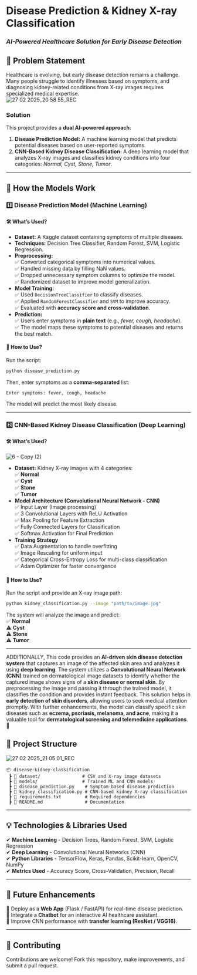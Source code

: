 # **Disease Prediction & Kidney X-ray Classification**  
### *AI-Powered Healthcare Solution for Early Disease Detection*  

## 📌 **Problem Statement**  
Healthcare is evolving, but early disease detection remains a challenge. Many people struggle to identify illnesses based on symptoms, and diagnosing kidney-related conditions from X-ray images requires specialized medical expertise.  
![27 02 2025_20 58 55_REC](https://github.com/user-attachments/assets/134c92f5-b0e1-40ee-8b82-32c9eb4c75ce)

### **Solution**  
This project provides a **dual AI-powered approach**:  
1. **Disease Prediction Model:** A machine learning model that predicts potential diseases based on user-reported symptoms.  
2. **CNN-Based Kidney Disease Classification:** A deep learning model that analyzes X-ray images and classifies kidney conditions into four categories: *Normal, Cyst, Stone, Tumor*.  

---

## 🚀 **How the Models Work**  

### **1️⃣ Disease Prediction Model (Machine Learning)**  
#### **🛠 What’s Used?**
- **Dataset:** A Kaggle dataset containing symptoms of multiple diseases.  
- **Techniques:** Decision Tree Classifier, Random Forest, SVM, Logistic Regression.  
- **Preprocessing:**  
  ✅ Converted categorical symptoms into numerical values.  
  ✅ Handled missing data by filling NaN values.  
  ✅ Dropped unnecessary symptom columns to optimize the model.  
  ✅ Randomized dataset to improve model generalization.  
- **Model Training:**  
  ✅ Used `DecisionTreeClassifier` to classify diseases.  
  ✅ Applied `RandomForestClassifier` and `SVM` to improve accuracy.  
  ✅ Evaluated with **accuracy score and cross-validation**.  
- **Prediction:**  
  ✅ Users enter symptoms in **plain text** (e.g., *fever, cough, headache*).  
  ✅ The model maps these symptoms to potential diseases and returns the best match.  

#### **📌 How to Use?**  
Run the script:  
```bash
python disease_prediction.py
```
Then, enter symptoms as a **comma-separated** list:  
```
Enter symptoms: fever, cough, headache
```
The model will predict the most likely disease.  

---

### **2️⃣ CNN-Based Kidney Disease Classification (Deep Learning)**  
#### **🛠 What’s Used?**  
![6 - Copy (2)](https://github.com/user-attachments/assets/953b86ed-8c47-487b-a674-be06c0f285a7)
- **Dataset:** Kidney X-ray images with 4 categories:  
  ✅ **Normal**  
  ✅ **Cyst**  
  ✅ **Stone**  
  ✅ **Tumor**  
- **Model Architecture (Convolutional Neural Network - CNN)**  
  ✅ Input Layer (Image processing)  
  ✅ 3 Convolutional Layers with ReLU Activation  
  ✅ Max Pooling for Feature Extraction  
  ✅ Fully Connected Layers for Classification  
  ✅ Softmax Activation for Final Prediction  
- **Training Strategy**  
  ✅ Data Augmentation to handle overfitting  
  ✅ Image Rescaling for uniform input  
  ✅ Categorical Cross-Entropy Loss for multi-class classification  
  ✅ Adam Optimizer for faster convergence  

#### **📌 How to Use?**  
Run the script and provide an X-ray image path:  
```bash
python kidney_classification.py --image "path/to/image.jpg"
```
The system will analyze the image and predict:  
✅ **Normal**  
⚠️ **Cyst**  
⚠️ **Stone**  
⚠️ **Tumor**  

---
ADDITIONALLY,
This code provides an **AI-driven skin disease detection system** that captures an image of the affected skin area and analyzes it using **deep learning**. The system utilizes a **Convolutional Neural Network (CNN)** trained on dermatological image datasets to identify whether the captured image shows signs of a **skin disease or normal skin**. By preprocessing the image and passing it through the trained model, it classifies the condition and provides instant feedback. This solution helps in **early detection of skin disorders**, allowing users to seek medical attention promptly. With further enhancements, the model can classify specific skin diseases such as **eczema, psoriasis, melanoma, and acne**, making it a valuable tool for **dermatological screening and telemedicine applications**. 🚀
## 📂 **Project Structure**  
![27 02 2025_21 05 01_REC](https://github.com/user-attachments/assets/8e0782e5-8006-4b02-aae1-144a888b25bf)

```
📦 disease-kidney-classification
 ┣ 📂 dataset/                # CSV and X-ray image datasets
 ┣ 📂 models/                 # Trained ML and CNN models
 ┣ 📜 disease_prediction.py    # Symptom-based disease prediction
 ┣ 📜 kidney_classification.py # CNN-based kidney X-ray classification
 ┣ 📜 requirements.txt         # Required dependencies
 ┣ 📜 README.md                # Documentation
```

---

## 💡 **Technologies & Libraries Used**  
✔ **Machine Learning** - Decision Trees, Random Forest, SVM, Logistic Regression  
✔ **Deep Learning** - Convolutional Neural Networks (CNN)  
✔ **Python Libraries** - TensorFlow, Keras, Pandas, Scikit-learn, OpenCV, NumPy  
✔ **Metrics Used** - Accuracy Score, Cross-Validation, Precision, Recall  

---

## 🎯 **Future Enhancements**  
🚀 Deploy as a **Web App** (Flask / FastAPI) for real-time disease prediction.  
🚀 Integrate a **Chatbot** for an interactive AI healthcare assistant.  
🚀 Improve CNN performance with **transfer learning (ResNet / VGG16)**.  

---

## 🤝 **Contributing**  
Contributions are welcome! Fork this repository, make improvements, and submit a pull request.  
